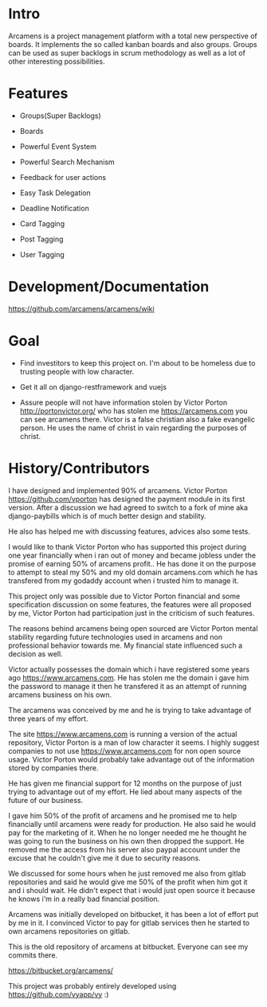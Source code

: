 # Intro

Arcamens is a project management platform with a total new perspective of boards. It implements the so called
kanban boards and also groups. Groups can be used as super backlogs in scrum methodology as well as a lot of
other interesting possibilities.

# Features

* Groups(Super Backlogs)

* Boards

* Powerful Event System

* Powerful Search Mechanism

* Feedback for user actions

* Easy Task Delegation

* Deadline Notification

* Card Tagging 

* Post Tagging

* User Tagging

# Development/Documentation

https://github.com/arcamens/arcamens/wiki

# Goal

* Find investitors to keep this project on. I'm about to be homeless due to trusting
people with low character. 

* Get it all on django-restframework and vuejs

* Assure people will not have information stolen by Victor Porton http://portonvictor.org/ who has stolen me
https://arcamens.com you can see arcamens there. Victor is a false christian also a fake evangelic person. 
He uses the name of christ in vain regarding the purposes of christ. 

# History/Contributors

I have designed and implemented 90% of arcamens. Victor Porton https://github.com/vporton 
has designed the payment module in its first version. After a discussion we had agreed to switch to
a fork of mine aka django-paybills which is of much better design and stability. 

He also has helped me with discussing features, advices also some tests.

I would like to thank Victor Porton who has supported this project during one year 
financially when i ran out of money and became jobless under the promise of earning 50% of arcamens profit..
He has done it on the purpose to attempt to steal my 50% and my old domain arcamens.com which he has transfered from my godaddy
account when i trusted him to manage it.

This project only was possible due to Victor Porton financial and some specification discussion on
some features, the features were all proposed by me, Victor Porton had participation just in the criticism of such
features. 

The reasons behind arcamens being open sourced are Victor Porton mental stability regarding future technologies
used in arcamens and non professional behavior towards me. My financial state influenced such a decision as well.

Victor actually possesses the domain which i have registered some years ago https://www.arcamens.com. 
He has stolen me the domain i gave him the password to manage it then he transfered it as an attempt
of running arcamens business on his own. 

The arcamens was conceived by me and he is trying to take advantage of three years of my effort. 

The site https://www.arcamens.com is running a version of the actual repository, Victor Porton
is a man of low character it seems. I highly suggest companies to not use https://www.arcamens.com for non 
open source usage. Victor Porton would probably take advantage out of the information stored by companies there.

He has given me financial support for 12 months on the purpose of just trying to advantage out of my effort. He lied about many aspects
of the future of our business. 

I gave him 50% of the profit of arcamens and he promised me to help financially until arcamens were ready for production. 
He also said he would pay for the marketing of it. When he no longer needed me he thought he was going to run the business on 
his own then dropped the support. He removed me the access from his server also paypal account under the excuse that
he couldn't give me it due to security reasons. 

We discussed for some hours when he just removed me also from gitlab repositories
and said he would give me 50% of the profit when him got it and i should wait. He didn't expect that i would just open source it
because he knows i'm in a really bad financial position. 

Arcamens was initially developed on bitbucket, it has been a lot of effort put by me in it. I convinced Victor to pay
for gitlab services then he started to own arcamens repositories on gitlab. 

This is the old repository of arcamens at bitbucket. Everyone can see my commits there.

https://bitbucket.org/arcamens/

This project was probably entirely developed using https://github.com/vyapp/vy :)




